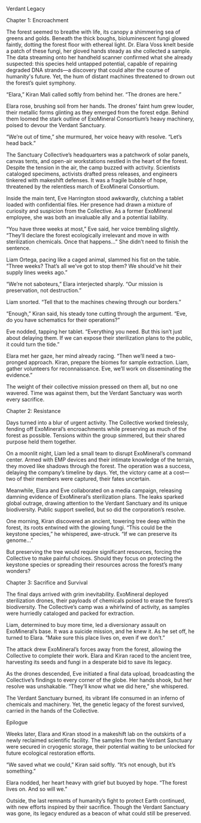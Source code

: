 Verdant Legacy

Chapter 1: Encroachment

The forest seemed to breathe with life, its canopy a shimmering sea of greens and golds. Beneath the thick boughs, bioluminescent fungi glowed faintly, dotting the forest floor with ethereal light. Dr. Elara Voss knelt beside a patch of these fungi, her gloved hands steady as she collected a sample. The data streaming onto her handheld scanner confirmed what she already suspected: this species held untapped potential, capable of repairing degraded DNA strands—a discovery that could alter the course of humanity's future. Yet, the hum of distant machines threatened to drown out the forest’s quiet symphony.

“Elara,” Kiran Mali called softly from behind her. “The drones are here.”

Elara rose, brushing soil from her hands. The drones' faint hum grew louder, their metallic forms glinting as they emerged from the forest edge. Behind them loomed the stark outline of ExoMineral Consortium’s heavy machinery, poised to devour the Verdant Sanctuary.

“We’re out of time,” she murmured, her voice heavy with resolve. “Let’s head back.”

The Sanctuary Collective’s headquarters was a patchwork of solar panels, canvas tents, and open-air workstations nestled in the heart of the forest. Despite the tension in the air, the camp buzzed with activity. Scientists cataloged specimens, activists drafted press releases, and engineers tinkered with makeshift defenses. It was a fragile bubble of hope, threatened by the relentless march of ExoMineral Consortium.

Inside the main tent, Eve Harrington stood awkwardly, clutching a tablet loaded with confidential files. Her presence had drawn a mixture of curiosity and suspicion from the Collective. As a former ExoMineral employee, she was both an invaluable ally and a potential liability.

“You have three weeks at most,” Eve said, her voice trembling slightly. “They’ll declare the forest ecologically irrelevant and move in with sterilization chemicals. Once that happens...” She didn’t need to finish the sentence.

Liam Ortega, pacing like a caged animal, slammed his fist on the table. “Three weeks? That’s all we’ve got to stop them? We should’ve hit their supply lines weeks ago.”

“We’re not saboteurs,” Elara interjected sharply. “Our mission is preservation, not destruction.”

Liam snorted. “Tell that to the machines chewing through our borders.”

“Enough,” Kiran said, his steady tone cutting through the argument. “Eve, do you have schematics for their operations?”

Eve nodded, tapping her tablet. “Everything you need. But this isn’t just about delaying them. If we can expose their sterilization plans to the public, it could turn the tide.”

Elara met her gaze, her mind already racing. “Then we’ll need a two-pronged approach. Kiran, prepare the biomes for sample extraction. Liam, gather volunteers for reconnaissance. Eve, we’ll work on disseminating the evidence.”

The weight of their collective mission pressed on them all, but no one wavered. Time was against them, but the Verdant Sanctuary was worth every sacrifice.

Chapter 2: Resistance

Days turned into a blur of urgent activity. The Collective worked tirelessly, fending off ExoMineral’s encroachments while preserving as much of the forest as possible. Tensions within the group simmered, but their shared purpose held them together.

On a moonlit night, Liam led a small team to disrupt ExoMineral’s command center. Armed with EMP devices and their intimate knowledge of the terrain, they moved like shadows through the forest. The operation was a success, delaying the company’s timeline by days. Yet, the victory came at a cost—two of their members were captured, their fates uncertain.

Meanwhile, Elara and Eve collaborated on a media campaign, releasing damning evidence of ExoMineral’s sterilization plans. The leaks sparked global outrage, drawing attention to the Verdant Sanctuary and its unique biodiversity. Public support swelled, but so did the corporation’s resolve.

One morning, Kiran discovered an ancient, towering tree deep within the forest, its roots entwined with the glowing fungi. “This could be the keystone species,” he whispered, awe-struck. “If we can preserve its genome...”

But preserving the tree would require significant resources, forcing the Collective to make painful choices. Should they focus on protecting the keystone species or spreading their resources across the forest’s many wonders?

Chapter 3: Sacrifice and Survival

The final days arrived with grim inevitability. ExoMineral deployed sterilization drones, their payloads of chemicals poised to erase the forest’s biodiversity. The Collective’s camp was a whirlwind of activity, as samples were hurriedly cataloged and packed for extraction.

Liam, determined to buy more time, led a diversionary assault on ExoMineral’s base. It was a suicide mission, and he knew it. As he set off, he turned to Elara. “Make sure this place lives on, even if we don’t.”

The attack drew ExoMineral’s forces away from the forest, allowing the Collective to complete their work. Elara and Kiran raced to the ancient tree, harvesting its seeds and fungi in a desperate bid to save its legacy.

As the drones descended, Eve initiated a final data upload, broadcasting the Collective’s findings to every corner of the globe. Her hands shook, but her resolve was unshakable. “They’ll know what we did here,” she whispered.

The Verdant Sanctuary burned, its vibrant life consumed in an inferno of chemicals and machinery. Yet, the genetic legacy of the forest survived, carried in the hands of the Collective.

Epilogue

Weeks later, Elara and Kiran stood in a makeshift lab on the outskirts of a newly reclaimed scientific facility. The samples from the Verdant Sanctuary were secured in cryogenic storage, their potential waiting to be unlocked for future ecological restoration efforts.

“We saved what we could,” Kiran said softly. “It’s not enough, but it’s something.”

Elara nodded, her heart heavy with grief but buoyed by hope. “The forest lives on. And so will we.”

Outside, the last remnants of humanity’s fight to protect Earth continued, with new efforts inspired by their sacrifice. Though the Verdant Sanctuary was gone, its legacy endured as a beacon of what could still be preserved.

